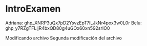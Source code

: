 # IntroExamen

Adriana: 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
Belu:  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

Modificando archivo
Segunda modificación del archivo
